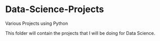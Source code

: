 # Data-Science-Projects
Various Projects using Python

This folder will contain the projects that I will be doing for Data Science.
